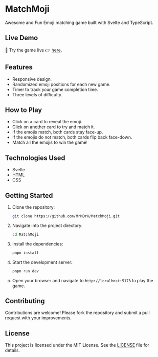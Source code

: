 # MatchMoji

Awesome and Fun Emoji matching game built with Svelte and TypeScript.

## Live Demo

🚀 Try the game live 👉 [here](https://match-moji.vercel.app/).

## Features

- Responsive design.
- Randomized emoji positions for each new game.
- Timer to track your game completion time.
- Three levels of difficulty.

## How to Play

- Click on a card to reveal the emoji.
- Click on another card to try and match it.
- If the emojis match, both cards stay face-up.
- If the emojis do not match, both cards flip back face-down.
- Match all the emojis to win the game!

## Technologies Used

- Svelte
- HTML
- CSS

## Getting Started

1. Clone the repository:

   ```bash
   git clone https://github.com/MrMDrX/MatchMoji.git
   ```

2. Navigate into the project directory:

   ```bash
   cd MatchMoji
   ```

3. Install the dependencies:

   ```bash
   pnpm install
   ```

4. Start the development server:

   ```bash
   pnpm run dev
   ```

5. Open your browser and navigate to `http://localhost:5173` to play the game.

## Contributing

Contributions are welcome! Please fork the repository and submit a pull request with your improvements.

## License

This project is licensed under the MIT License. See the [LICENSE](LICENSE.md) file for details.
